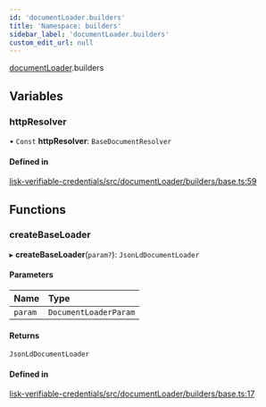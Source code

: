 ```yaml
---
id: 'documentLoader.builders'
title: 'Namespace: builders'
sidebar_label: 'documentLoader.builders'
custom_edit_url: null
---
```


[documentLoader](documentLoader.md).builders

## Variables

### httpResolver

• `Const` **httpResolver**: `BaseDocumentResolver`

#### Defined in

[lisk-verifiable-credentials/src/documentLoader/builders/base.ts:59](https://github.com/aldhosutra/lisk-did/blob/dd73109/packages/lisk-verifiable-credentials/src/documentLoader/builders/base.ts#L59)

## Functions

### createBaseLoader

▸ **createBaseLoader**(`param?`): `JsonLdDocumentLoader`

#### Parameters

| Name    | Type                  |
| :------ | :-------------------- |
| `param` | `DocumentLoaderParam` |

#### Returns

`JsonLdDocumentLoader`

#### Defined in

[lisk-verifiable-credentials/src/documentLoader/builders/base.ts:17](https://github.com/aldhosutra/lisk-did/blob/dd73109/packages/lisk-verifiable-credentials/src/documentLoader/builders/base.ts#L17)
